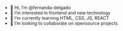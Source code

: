 - 👋 Hi, I’m @fernanda-delgado
- 👀 I’m interested in frontend and new technology 
- 🌱 I’m currently learning HTML, CSS, JS, REACT
- 💞️ I’m looking to collaborate on opensource projects 

<!---
fernanda-delgado/fernanda-delgado is a ✨ special ✨ repository because its `README.md` (this file) appears on your GitHub profile.
You can click the Preview link to take a look at your changes.
--->
